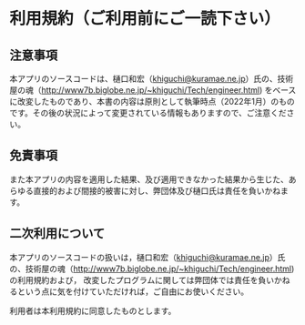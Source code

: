 # 利用規約（ご利用前にご一読下さい）
## 注意事項
本アプリのソースコードは、樋口和宏（khiguchi@kuramae.ne.jp）氏の、技術屋の魂（http://www7b.biglobe.ne.jp/~khiguchi/Tech/engineer.html) をベースに改変したものであり、本書の内容は原則として執筆時点（2022年1月）のものです。その後の状況によって変更されている情報もありますので、ご注意ください。 
## 免責事項
また本アプリの内容を適用した結果、及び適用できなかった結果から生じた、あらゆる直接的および間接的被害に対し、弊団体及び樋口氏は責任を負いかねます。
## 二次利用について
本アプリのソースコードの扱いは，樋口和宏（khiguchi@kuramae.ne.jp）氏の、技術屋の魂（http://www7b.biglobe.ne.jp/~khiguchi/Tech/engineer.html) の利用規約および，
改変したプログラムに関しては弊団体では責任を負いかねるという点に気を付けていただければ，ご自由にお使いください。

利用者は本利用規約に同意したものとします。
